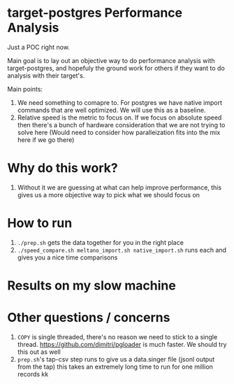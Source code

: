 # target-postgres Performance Analysis

Just a POC right now.

Main goal is to lay out an objective way to do performance analysis with target-postgres, and hopefuly the ground work for others if they want to do analysis with their target's. 

Main points:
1. We need something to comapre to. For postgres we have native import commands that are well optimized. We will use this as a baseline. 
1. Relative speed is the metric to focus on. If we focus on absolute speed then there's a bunch of hardware consideration that we are not trying to solve here (Would need to consider how paralleization fits into the mix here if we go there)

# Why do this work?
1. Without it we are guessing at what can help improve performance, this gives us a more objective way to pick what we should focus on 

# How to run
1. `./prep.sh` gets the data together for you in the right place
2. `./speed_compare.sh meltano_import.sh native_import.sh` runs each and gives you a nice time comparisons

# Results on my slow machine



# Other questions / concerns
1. `COPY` is single threaded, there's no reason we need to stick to a single thread. https://github.com/dimitri/pgloader is much faster. We should try this out as well
1. `prep.sh`'s tap-csv step runs to give us a data.singer file (jsonl output from the tap) this takes an extremely long time to run for one million records
kk
